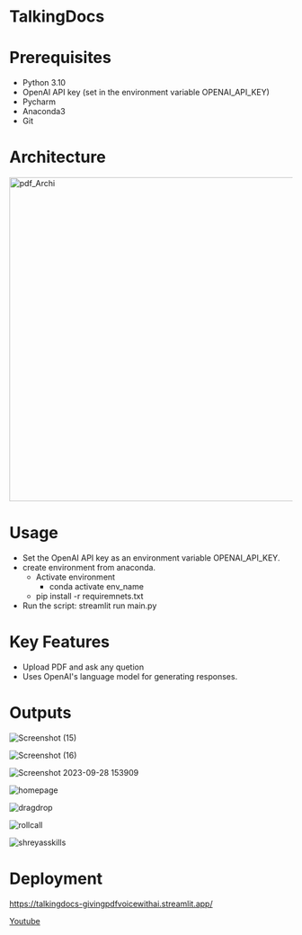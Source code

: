 # TalkingDocs

# Prerequisites
* Python 3.10
* OpenAI API key (set in the environment variable OPENAI_API_KEY)
* Pycharm 
* Anaconda3
* Git
# Architecture
<img width="576" alt="pdf_Archi" src="https://github.com/yogi-25/TalkingDocs/assets/55496505/5fb26550-5565-4ca7-8b1f-7e7e2b73faea">

 
  
# Usage
- Set the OpenAI API key as an environment variable OPENAI_API_KEY.
- create environment from anaconda.
  - Activate environment
     - conda activate env_name
   - pip install -r requiremnets.txt
- Run the script: streamlit run main.py
  

# Key Features
- Upload PDF and ask any quetion
- Uses OpenAI's language model for generating responses.

# Outputs
![Screenshot (15)](https://github.com/yogi-25/TalkingDocs/assets/55496505/5af8d4ed-5a1f-4cb6-bebe-0abaab5e9626)

![Screenshot (16)](https://github.com/yogi-25/TalkingDocs/assets/55496505/a57ee656-8128-44df-b8ce-159ec271b093)

![Screenshot 2023-09-28 153909](https://github.com/yogi-25/TalkingDocs/assets/55496505/c71aad45-82e3-4a7e-ba9b-7c6dcb0c0319)

![homepage](https://github.com/yogi-25/TalkingDocs/assets/55496505/84dc85ed-65a2-4e66-88f7-639717f2cee7)

![dragdrop](https://github.com/yogi-25/TalkingDocs/assets/55496505/523d3753-0143-4e26-aee1-c998bb86dbd3)

![rollcall](https://github.com/yogi-25/TalkingDocs/assets/55496505/b15e000c-501c-468b-9373-aedbf34645d4)

![shreyasskills](https://github.com/yogi-25/TalkingDocs/assets/55496505/37c57338-a1ef-45a0-9770-20204306dd11)

# Deployment 
https://talkingdocs-givingpdfvoicewithai.streamlit.app/

[Youtube](https://youtu.be/L3UUCssmNMc?si=ybRpt2XcBh0wrIlN) 

